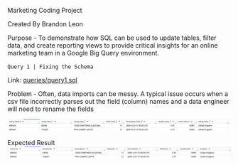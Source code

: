 Marketing Coding Project

Created By Brandon Leon

Purpose - To demonstrate how SQL can be used to update tables, filter data, and create reporting views to provide critical insights for an online marketing team in a Google Big Query environment.

	Query 1 | Fixing the Schema
 
Link: [queries/query1.sql](https://github.com/leonbrandon0021/retail_marketing_project/blob/main/queries/query1_updating_field_names.sql)

Problem - Often, data imports can be messy. A typical issue occurs when a csv file incorrectly parses out the field (column) names and a data engineer will need to rename the fields

![query_1_img](images/query1_schema.png)
 

Expected Result
![query_1_img](images/query1_result.png)
